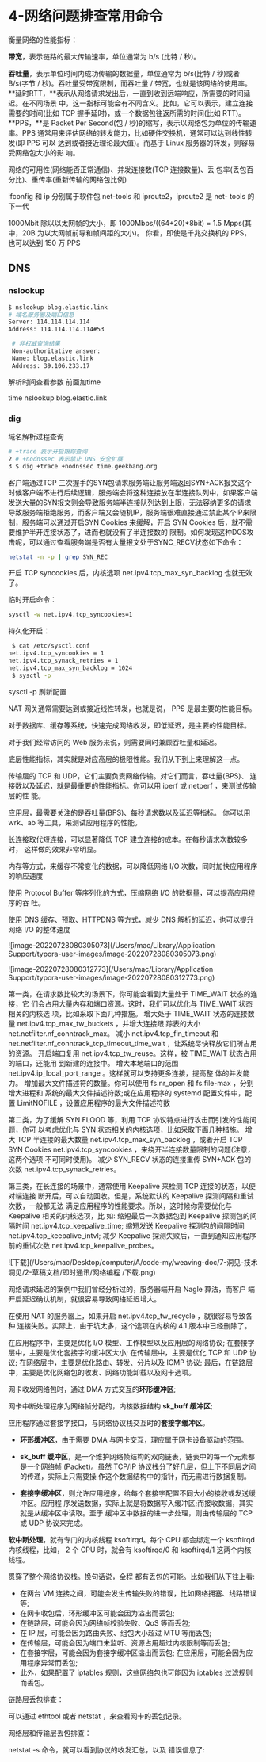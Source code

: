 

# 4-网络问题排查常用命令

衡量网络的性能指标：

**带宽**，表示链路的最大传输速率，单位通常为 b/s (比特 / 秒)。

**吞吐量**，表示单位时间内成功传输的数据量，单位通常为 b/s(比特 / 秒)或者 B/s(字节 / 秒)。吞吐量受带宽限制，而吞吐量 / 带宽，也就是该网络的使用率。
**延时RTT，**表示从网络请求发出后，一直到收到远端响应，所需要的时间延迟。在不同场景 中，这一指标可能会有不同含义。比如，它可以表示，建立连接需要的时间(比如 TCP 握手延时)，或一个数据包往返所需的时间(比如 RTT)。
**PPS，**是 Packet Per Second(包 / 秒)的缩写，表示以网络包为单位的传输速率。PPS 通常用来评估网络的转发能力，比如硬件交换机，通常可以达到线性转发(即 PPS 可以 达到或者接近理论最大值)。而基于 Linux 服务器的转发，则容易受网络包大小的影 响。



网络的可用性(网络能否正常通信)、并发连接数(TCP 连接数量)、丢 包率(丢包百分比)、重传率(重新传输的网络包比例)



ifconfig 和 ip 分别属于软件包 net-tools 和 iproute2，iproute2 是 net- tools 的下一代

 1000Mbit 除以以太网帧的大小，即 1000Mbps/((64+20)*8bit) = 1.5 Mpps(其中，20B 为以太网帧前导和帧间距的大小)。
你看，即使是千兆交换机的 PPS，也可以达到 150 万 PPS



## DNS

###  nslookup

```bash
$ nslookup blog.elastic.link
# 域名服务器及端口信息
Server: 114.114.114.114
Address: 114.114.114.114#53

 # 非权威查询结果
 Non-authoritative answer:
 Name: blog.elastic.link
 Address: 39.106.233.17
```

解析时间查看参数 前面加time

time nslookup blog.elastic.link

### dig

域名解析过程查询

```bash
# +trace 表示开启跟踪查询
2 # +nodnssec 表示禁止 DNS 安全扩展
3 $ dig +trace +nodnssec time.geekbang.org
```



客户端通过TCP 三次握手的SYN包请求服务端让服务端返回SYN+ACK报文这个时候客户端不进行后续逻辑，服务端会将这种连接放在半连接队列中，如果客户端发送大量的SYN报文则会导致服务端半连接队列达到上限，无法容纳更多的请求导致服务端拒绝服务，而客户端又会随机IP，服务端很难直接通过禁止某个IP来限制，服务端可以通过开启SYN Cookies 来缓解，开启 SYN Cookies 后，就不需要维护半开连接状态了，进而也就没有了半连接数的 限制。如何发现这种DOS攻击呢，可以通过查看服务端是否有大量报文处于SYNC_RECV状态如下命令：

```bash
netstat -n -p | grep SYN_REC
```

开启 TCP syncookies 后，内核选项 net.ipv4.tcp_max_syn_backlog 也就无效了。

临时开启命令：

```bash
sysctl -w net.ipv4.tcp_syncookies=1
```



持久化开启：

```bash
 $ cat /etc/sysctl.conf
net.ipv4.tcp_syncookies = 1
net.ipv4.tcp_synack_retries = 1
net.ipv4.tcp_max_syn_backlog = 1024
 $ sysctl -p
```

sysctl -p 刷新配置



NAT 网关通常需要达到或接近线性转发，也就是说， PPS 是最主要的性能目标。

对于数据库、缓存等系统，快速完成网络收发，即低延迟，是主要的性能目标。

对于我们经常访问的 Web 服务来说，则需要同时兼顾吞吐量和延迟。

底层性能指标，其实就是对应高层的极限性能。我们从下到上来理解这一点。

传输层的 TCP 和 UDP，它们主要负责网络传输。对它们而言，吞吐量(BPS)、 连接数以及延迟，就是最重要的性能指标。你可以用 iperf 或 netperf ，来测试传输层的性 能。

应用层，最需要关注的是吞吐量(BPS)、每秒请求数以及延迟等指标。 你可以用 wrk、ab 等工具，来测试应用程序的性能。

长连接取代短连接，可以显著降低 TCP 建立连接的成本。在每秒请求次数较多时， 这样做的效果非常明显。

内存等方式，来缓存不常变化的数据，可以降低网络 I/O 次数，同时加快应用程序 的响应速度

使用 Protocol Buffer 等序列化的方式，压缩网络 I/O 的数据量，可以提高应用程序的吞 吐。

使用 DNS 缓存、预取、HTTPDNS 等方式，减少 DNS 解析的延迟，也可以提升网络 I/O 的整体速度





![image-20220728080305073](/Users/mac/Library/Application Support/typora-user-images/image-20220728080305073.png)

![image-20220728080312773](/Users/mac/Library/Application Support/typora-user-images/image-20220728080312773.png)



第一类，在请求数比较大的场景下，你可能会看到大量处于 TIME_WAIT 状态的连接，它 们会占用大量内存和端口资源。这时，我们可以优化与 TIME_WAIT 状态相关的内核选 项，比如采取下面几种措施。
增大处于 TIME_WAIT 状态的连接数量 net.ipv4.tcp_max_tw_buckets ，并增大连接跟 踪表的大小 net.netfilter.nf_conntrack_max。
减小 net.ipv4.tcp_fin_timeout 和 net.netfilter.nf_conntrack_tcp_timeout_time_wait ，让系统尽快释放它们所占用的资源。
开启端口复用 net.ipv4.tcp_tw_reuse。这样，被 TIME_WAIT 状态占用的端口，还能用 到新建的连接中。
增大本地端口的范围 net.ipv4.ip_local_port_range 。这样就可以支持更多连接，提高整 体的并发能力。
增加最大文件描述符的数量。你可以使用 fs.nr_open 和 fs.file-max ，分别增大进程和 系统的最大文件描述符数;或在应用程序的 systemd 配置文件中，配置 LimitNOFILE ，设置应用程序的最大文件描述符数







第二类，为了缓解 SYN FLOOD 等，利用 TCP 协议特点进行攻击而引发的性能问题，你可 以考虑优化与 SYN 状态相关的内核选项，比如采取下面几种措施。
增大 TCP 半连接的最大数量 net.ipv4.tcp_max_syn_backlog ，或者开启 TCP SYN Cookies net.ipv4.tcp_syncookies ，来绕开半连接数量限制的问题(注意，这两个选项 不可同时使用)。
减少 SYN_RECV 状态的连接重传 SYN+ACK 包的次数 net.ipv4.tcp_synack_retries。



第三类，在长连接的场景中，通常使用 Keepalive 来检测 TCP 连接的状态，以便对端连接 断开后，可以自动回收。但是，系统默认的 Keepalive 探测间隔和重试次数，一般都无法 满足应用程序的性能要求。所以，这时候你需要优化与 Keepalive 相关的内核选项，比 如:
缩短最后一次数据包到 Keepalive 探测包的间隔时间 net.ipv4.tcp_keepalive_time;
 缩短发送 Keepalive 探测包的间隔时间 net.ipv4.tcp_keepalive_intvl;
减少 Keepalive 探测失败后，一直到通知应用程序前的重试次数 net.ipv4.tcp_keepalive_probes。

![下载](/Users/mac/Desktop/computer/A/code-my/weaving-doc/7-洞见-技术洞见/2-草稿文档/即时通讯/网络编程 /下载.png)



网络请求延迟的案例中我们曾经分析过的，服务器端开启 Nagle 算法，而客户 端开启延迟确认机制，就很容易导致网络延迟增大。

在使用 NAT 的服务器上，如果开启 net.ipv4.tcp_tw_recycle ，就很容易导致各种 连接失败。实际上，由于坑太多，这个选项在内核的 4.1 版本中已经删除了。





在应用程序中，主要是优化 I/O 模型、工作模型以及应用层的网络协议; 在套接字层中，主要是优化套接字的缓冲区大小;
在传输层中，主要是优化 TCP 和 UDP 协议; 在网络层中，主要是优化路由、转发、分片以及 ICMP 协议; 最后，在链路层中，主要是优化网络包的收发、网络功能卸载以及网卡选项。



网卡收发网络包时，通过 DMA 方式交互的**环形缓冲区**; 

网卡中断处理程序为网络帧分配的，内核数据结构 **sk_buff 缓冲区**; 

应用程序通过套接字接口，与网络协议栈交互时的**套接字缓冲区**。





- **环形缓冲区**，由于需要 DMA 与网卡交互，理应属于网卡设备驱动的范围。

- **sk_buff 缓冲区**，是一个维护网络帧结构的双向链表，链表中的每一个元素都是一个网络帧 (Packet)。虽然 TCP/IP 协议栈分了好几层，但上下不同层之间的传递，实际上只需要操 作这个数据结构中的指针，而无需进行数据复制。

- **套接字缓冲区**，则允许应用程序，给每个套接字配置不同大小的接收或发送缓冲区。应用程 序发送数据，实际上就是将数据写入缓冲区;而接收数据，其实就是从缓冲区中读取。至于 缓冲区中数据的进一步处理，则由传输层的 TCP 或 UDP 协议来完成。



**软中断处理**，就有专门的内核线程 ksoftirqd。每个 CPU 都会绑定一个 ksoftirqd 内核线程，比如， 2 个 CPU 时，就会有 ksoftirqd/0 和 ksoftirqd/1 这两个内核线程。







贯穿了整个网络协议栈。换句话说，全程
都有丢包的可能。比如我们从下往上看:

- 在两台 VM 连接之间，可能会发生传输失败的错误，比如网络拥塞、线路错误等; 
- 在网卡收包后，环形缓冲区可能会因为溢出而丢包; 
- 在链路层，可能会因为网络帧校验失败、QoS 等而丢包;
- 在 IP 层，可能会因为路由失败、组包大小超过 MTU 等而丢包; 
- 在传输层，可能会因为端口未监听、资源占用超过内核限制等而丢包; 
- 在套接字层，可能会因为套接字缓冲区溢出而丢包; 在应用层，可能会因为应用程序异常而丢包;
- 此外，如果配置了 iptables 规则，这些网络包也可能因为 iptables 过滤规则而丢包。



链路层丢包排查：

可以通过 ethtool 或者 netstat ，来查看网卡的丢包记录。 

网络层和传输层丢包排查：

netstat -s 命令，就可以看到协议的收发汇总，以及 错误信息了: